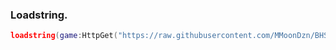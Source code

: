 ### Loadstring.
```lua
loadstring(game:HttpGet("https://raw.githubusercontent.com/MMoonDzn/BHScriptLoader/main/ByMMoonDzn/Source.lua"))()

```
